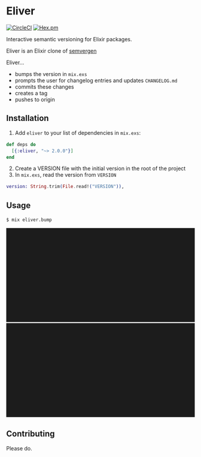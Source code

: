 # Eliver

[![CircleCI](https://circleci.com/gh/glasnoster/eliver.svg?style=svg)](https://circleci.com/gh/glasnoster/eliver)
[![Hex.pm](https://img.shields.io/hexpm/v/eliver.svg?style=flat-square)](https://hex.pm/packages/eliver)

Interactive semantic versioning for Elixir packages.

Eliver is an Elixir clone of [semvergen](https://github.com/brendon9x/semvergen)

Eliver...
* bumps the version in `mix.exs`
* prompts the user for changelog entries and updates `CHANGELOG.md`
* commits these changes
* creates a tag
* pushes to origin

## Installation

  1. Add `eliver` to your list of dependencies in `mix.exs`:

```elixir
def deps do
  [{:eliver, "~> 2.0.0"}]
end
```

  2. Create a VERSION file with the initial version in the root of the project
  3. In `mix.exs`, read the version from `VERSION`
```elixir
version: String.trim(File.read!("VERSION")),
```

## Usage

```bash
$ mix eliver.bump
```

![Example](./eliver.svg)
<img src="./eliver.svg">

## Contributing

Please do.
